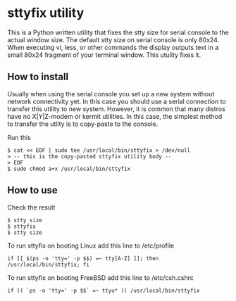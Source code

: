 # sttyfix utility

This is a Python written utility that fixes the stty size for serial console to
the actual window size. The default stty size on serial console is only 80x24.
When executing vi, less, or other commands the display outputs text in a small
80x24 fragment of your terminal window. This utulity fixes it.

## How to install

Usually when using the serial console you set up a new system without network
connectivity yet.  In this case you should use a serial connection to transfer
this utility to new system.  However, it is common that many distros have no
X|Y|Z-modem or kermit utilities. In this case, the simplest method to transfer
the utlity is to copy-paste to the console.

Run this

	$ cat << EOF | sudo tee /usr/local/bin/sttyfix > /dev/null
	> -- this is the copy-pasted sttyfix utility body --
	> EOF
	$ sudo chmod a+x /usr/local/bin/sttyfix

## How to use

Check the result

	$ stty size
	$ sttyfix
	$ stty size

To run sttyfix on booting Linux add this line to /etc/profile

	if [[ $(ps -o 'tty=' -p $$) =~ tty[A-Z] ]]; then /usr/local/bin/sttyfix; fi

To run sttyfix on booting FreeBSD add this line to /etc/csh.cshrc

	if (( `ps -o 'tty=' -p $$` =~ ttyu* )) /usr/local/bin/sttyfix

